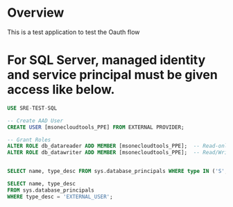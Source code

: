 # Overview
This is a test application to test the Oauth flow

# For SQL Server, managed identity and service principal must be given access like below.
```sql
USE SRE-TEST-SQL

-- Create AAD User
CREATE USER [msonecloudtools_PPE] FROM EXTERNAL PROVIDER;

-- Grant Roles
ALTER ROLE db_datareader ADD MEMBER [msonecloudtools_PPE];  -- Read-only access
ALTER ROLE db_datawriter ADD MEMBER [msonecloudtools_PPE];  -- Read/Write access


SELECT name, type_desc FROM sys.database_principals WHERE type IN ('S', 'U');

SELECT name, type_desc 
FROM sys.database_principals
WHERE type_desc = 'EXTERNAL_USER';
```

